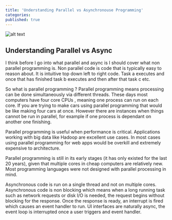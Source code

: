 ```yaml
---
title: 'Understanding Parallel vs Asynchronouse Programming'
categories:
published: true
---
```

![alt text](https://d2uetvsama7sl8.cloudfront.net/prod/wp-content/uploads/2016/03/17131608/async.png)

## Understanding Parallel vs Async

I think before I go into what parallel and async is I should cover what non parallel programming is. Non parallel code is code that is typically easy to reason about. It is intuitive top down left to right code. Task a executes and once that has finished task b executes and then after that task c etc.

So what is parallel programming ? Parallel programming means  processing can be done simultaneously via different threads. These days most computers have four core CPUs , meaning one process can run on each core. If you are trying to make cars using parallel programming that would be like making four cars at once. However there are instances when things cannot be run in parallel, for example if one process is dependant on another one finishing.

Parallel programming is useful when performance is critical. Applications working with big data like Hadoop are excellent use cases. In most cases using parallel programming for web apps would be overkill and extremely expensive to architecture.

Parallel programming is still in its early stages (it has only existed for the last 20 years), given that multiple cores in cheap computers are relatively new. Most programming languages were not designed with parallel processing in mind.

Asynchronous code is run on  a single thread and not on multiple cores. Asynchronous code is non blocking which means when a long running task such as network requests or disk I/O is needed, the request begins without blocking for the response. Once the response is ready, an interrupt is  fired which causes an event handler to run. UI interfaces are naturally async, the event loop is interrupted once a user triggers and event handler.
